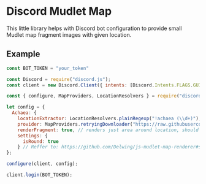 # Discord Mudlet Map

This little library helps with Discord bot configuration to provide small Mudlet map fragment images with given location.

## Example

```js
const BOT_TOKEN = "your_token"

const Discord = require("discord.js");
const client = new Discord.Client({ intents: [Discord.Intents.FLAGS.GUILD_MESSAGES, Discord.Intents.FLAGS.GUILDS, Discord.Intents.FLAGS.MESSAGE_CONTENT] });

const { configure, MapProviders, LocationResolvers } = require("discord-mudlet-map")

let config = {
  Achaea: { 
    locationExtractor: LocationResolvers.plainRegexp("!achaea (\\d+)"),
    provider: MapProviders.retryingDownloader("https://raw.githubusercontent.com/IRE-Mudlet-Mapping/AchaeaCrowdmap/gh-pages/Map/map", { retries: 5, delay : 10000 }) },
    renderFragment: true, // renders just area around location, should improve generation times for bigger areas
    settings: {
      isRound: true
    } // Reffer to: https://github.com/Delwing/js-mudlet-map-renderer#settings-and-their-default-values
};

configure(client, config);

client.login(BOT_TOKEN);
```
